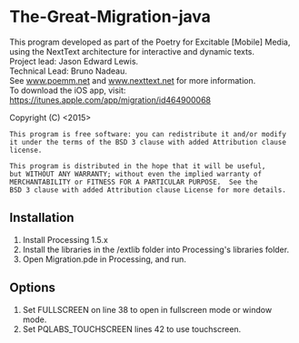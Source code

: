 # The-Great-Migration-java

This program developed as part of the Poetry for Excitable [Mobile] Media, using the NextText architecture for interactive and dynamic texts. <br/>
Project lead: Jason Edward Lewis. <br/>
Technical Lead: Bruno Nadeau.  <br/>
See www.poemm.net and www.nexttext.net for more information. <br/>
To download the iOS app, visit: https://itunes.apple.com/app/migration/id464900068

Copyright (C) <2015>  <Jason Lewis>
  
    This program is free software: you can redistribute it and/or modify
    it under the terms of the BSD 3 clause with added Attribution clause license.

    This program is distributed in the hope that it will be useful,
    but WITHOUT ANY WARRANTY; without even the implied warranty of
    MERCHANTABILITY or FITNESS FOR A PARTICULAR PURPOSE.  See the
    BSD 3 clause with added Attribution clause License for more details.
   
   Installation
---
1. Install Processing 1.5.x
2. Install the libraries in the /extlib folder into Processing's libraries folder.
3. Open Migration.pde in Processing, and run.

Options
---
1. Set FULLSCREEN on line 38 to open in fullscreen mode or window mode.
2. Set PQLABS_TOUCHSCREEN lines 42 to use touchscreen.
